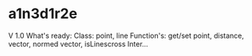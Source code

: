 # a1n3d1r2e
V 1.0 What's ready: Class: point, line Function's: get/set point, distance, vector, normed vector, isLinescross Inter…
